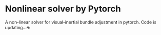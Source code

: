 # Nonlinear solver by Pytorch
A non-linear solver for visual-inertial bundle adjustment in pytorch.
Code is updating...☕
